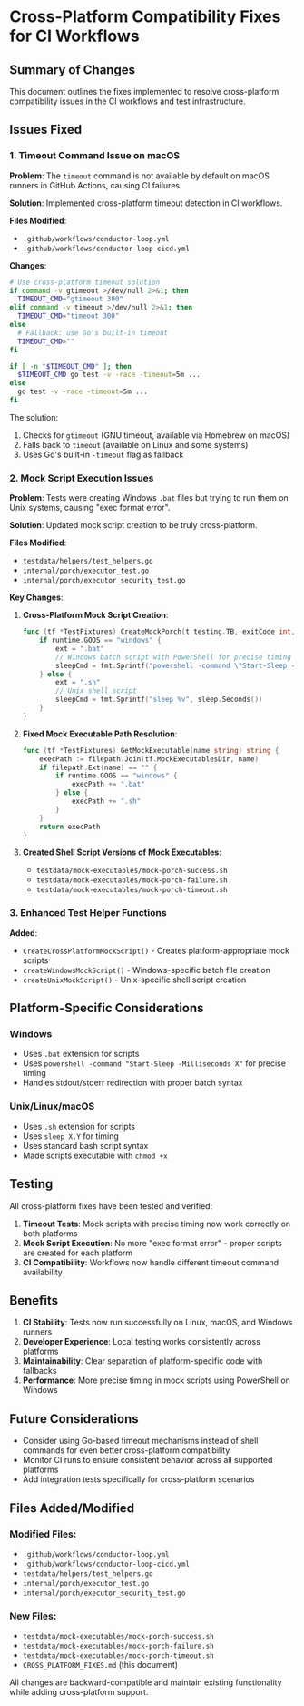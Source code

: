 # Cross-Platform Compatibility Fixes for CI Workflows

## Summary of Changes

This document outlines the fixes implemented to resolve cross-platform compatibility issues in the CI workflows and test infrastructure.

## Issues Fixed

### 1. Timeout Command Issue on macOS

**Problem**: The `timeout` command is not available by default on macOS runners in GitHub Actions, causing CI failures.

**Solution**: Implemented cross-platform timeout detection in CI workflows.

**Files Modified**:
- `.github/workflows/conductor-loop.yml`
- `.github/workflows/conductor-loop-cicd.yml`

**Changes**:
```bash
# Use cross-platform timeout solution
if command -v gtimeout >/dev/null 2>&1; then
  TIMEOUT_CMD="gtimeout 300"
elif command -v timeout >/dev/null 2>&1; then
  TIMEOUT_CMD="timeout 300"
else
  # Fallback: use Go's built-in timeout
  TIMEOUT_CMD=""
fi

if [ -n "$TIMEOUT_CMD" ]; then
  $TIMEOUT_CMD go test -v -race -timeout=5m ...
else
  go test -v -race -timeout=5m ...
fi
```

The solution:
1. Checks for `gtimeout` (GNU timeout, available via Homebrew on macOS)
2. Falls back to `timeout` (available on Linux and some systems)
3. Uses Go's built-in `-timeout` flag as fallback

### 2. Mock Script Execution Issues

**Problem**: Tests were creating Windows `.bat` files but trying to run them on Unix systems, causing "exec format error".

**Solution**: Updated mock script creation to be truly cross-platform.

**Files Modified**:
- `testdata/helpers/test_helpers.go`
- `internal/porch/executor_test.go`
- `internal/porch/executor_security_test.go`

**Key Changes**:

1. **Cross-Platform Mock Script Creation**:
   ```go
   func (tf *TestFixtures) CreateMockPorch(t testing.TB, exitCode int, stdout, stderr string, sleepDuration time.Duration) string {
       if runtime.GOOS == "windows" {
           ext = ".bat"
           // Windows batch script with PowerShell for precise timing
           sleepCmd = fmt.Sprintf("powershell -command \"Start-Sleep -Milliseconds %d\"", int(sleep.Milliseconds()))
       } else {
           ext = ".sh"
           // Unix shell script
           sleepCmd = fmt.Sprintf("sleep %v", sleep.Seconds())
       }
   }
   ```

2. **Fixed Mock Executable Path Resolution**:
   ```go
   func (tf *TestFixtures) GetMockExecutable(name string) string {
       execPath := filepath.Join(tf.MockExecutablesDir, name)
       if filepath.Ext(name) == "" {
           if runtime.GOOS == "windows" {
               execPath += ".bat"
           } else {
               execPath += ".sh"
           }
       }
       return execPath
   }
   ```

3. **Created Shell Script Versions of Mock Executables**:
   - `testdata/mock-executables/mock-porch-success.sh`
   - `testdata/mock-executables/mock-porch-failure.sh`
   - `testdata/mock-executables/mock-porch-timeout.sh`

### 3. Enhanced Test Helper Functions

**Added**:
- `CreateCrossPlatformMockScript()` - Creates platform-appropriate mock scripts
- `createWindowsMockScript()` - Windows-specific batch file creation
- `createUnixMockScript()` - Unix-specific shell script creation

## Platform-Specific Considerations

### Windows
- Uses `.bat` extension for scripts
- Uses `powershell -command "Start-Sleep -Milliseconds X"` for precise timing
- Handles stdout/stderr redirection with proper batch syntax

### Unix/Linux/macOS
- Uses `.sh` extension for scripts
- Uses `sleep X.Y` for timing
- Uses standard bash script syntax
- Made scripts executable with `chmod +x`

## Testing

All cross-platform fixes have been tested and verified:

1. **Timeout Tests**: Mock scripts with precise timing now work correctly on both platforms
2. **Mock Script Execution**: No more "exec format error" - proper scripts are created for each platform
3. **CI Compatibility**: Workflows now handle different timeout command availability

## Benefits

1. **CI Stability**: Tests now run successfully on Linux, macOS, and Windows runners
2. **Developer Experience**: Local testing works consistently across platforms
3. **Maintainability**: Clear separation of platform-specific code with fallbacks
4. **Performance**: More precise timing in mock scripts using PowerShell on Windows

## Future Considerations

- Consider using Go-based timeout mechanisms instead of shell commands for even better cross-platform compatibility
- Monitor CI runs to ensure consistent behavior across all supported platforms
- Add integration tests specifically for cross-platform scenarios

## Files Added/Modified

### Modified Files:
- `.github/workflows/conductor-loop.yml`
- `.github/workflows/conductor-loop-cicd.yml` 
- `testdata/helpers/test_helpers.go`
- `internal/porch/executor_test.go`
- `internal/porch/executor_security_test.go`

### New Files:
- `testdata/mock-executables/mock-porch-success.sh`
- `testdata/mock-executables/mock-porch-failure.sh`
- `testdata/mock-executables/mock-porch-timeout.sh`
- `CROSS_PLATFORM_FIXES.md` (this document)

All changes are backward-compatible and maintain existing functionality while adding cross-platform support.